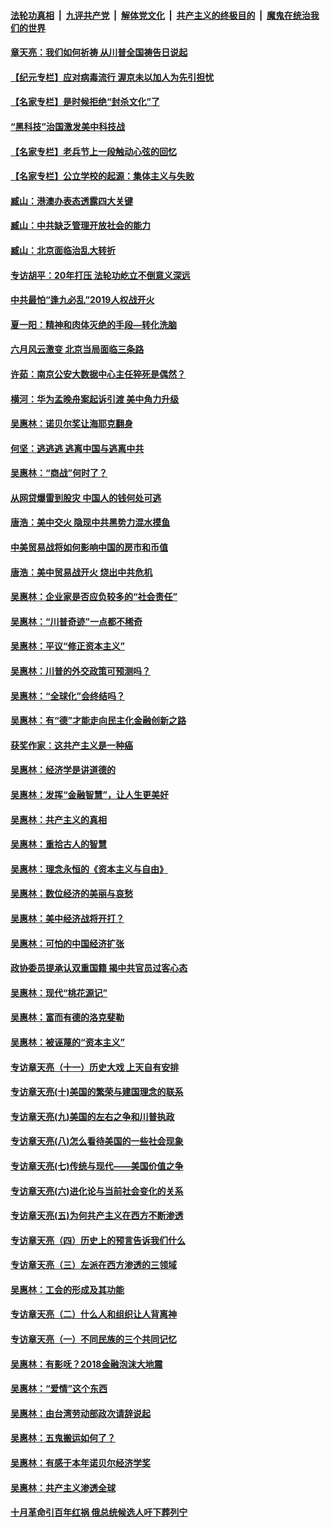 ####  [法轮功真相](../../../../basic/blob/master/README.md?t=06220002) &nbsp;|&nbsp; [九评共产党](../../../../9ping.md/blob/master/README.md?t=06220002) &nbsp;|&nbsp; [解体党文化](../../../../jtdwh.md/blob/master/README.md?t=06220002)  &nbsp;|&nbsp; [共产主义的终极目的](../../../../gczydzjmd.md/blob/master/README.md?t=06220002) &nbsp;|&nbsp; [魔鬼在统治我们的世界](../../../../mgztzwmdsj.md/blob/master/README.md?t=06220002) 

#### [章天亮：我们如何祈祷 从川普全国祷告日说起](../pages/nsc423/n11944627.md?t=06220002) 

#### [【纪元专栏】应对病毒流行 渥京未以加人为先引担忧](../pages/nsc423/n11875714.md?t=06220002) 

#### [【名家专栏】是时候拒绝“封杀文化”了](../pages/nsc423/n11814093.md?t=06220002) 

#### [“黑科技”治国激发美中科技战](../pages/nsc423/n11638056.md?t=06220002) 

#### [【名家专栏】老兵节上一段触动心弦的回忆](../pages/nsc423/n11646016.md?t=06220002) 

#### [【名家专栏】公立学校的起源：集体主义与失败](../pages/nsc423/n11601833.md?t=06220002) 

#### [臧山：港澳办表态透露四大关键](../pages/nsc423/n11421628.md?t=06220002) 

#### [臧山：中共缺乏管理开放社会的能力](../pages/nsc423/n11407457.md?t=06220002) 

#### [臧山：北京面临治乱大转折](../pages/nsc423/n11406895.md?t=06220002) 

#### [专访胡平：20年打压 法轮功屹立不倒意义深远](../pages/nsc423/n11398800.md?t=06220002) 

#### [中共最怕“逢九必乱”2019人权战开火](../pages/nsc423/n11385248.md?t=06220002) 

#### [夏一阳：精神和肉体灭绝的手段—转化洗脑](../pages/nsc423/n11368250.md?t=06220002) 

#### [六月风云激变 北京当局面临三条路](../pages/nsc423/n11313668.md?t=06220002) 

#### [许茹：南京公安大数据中心主任猝死是偶然？](../pages/nsc423/n11064744.md?t=06220002) 

#### [横河：华为孟晚舟案起诉引渡 美中角力升级](../pages/nsc423/n11027230.md?t=06220002) 

#### [吴惠林：诺贝尔奖让海耶克翻身](../pages/nsc423/n10890049.md?t=06220002) 

#### [何坚：逃逃逃 逃离中国与逃离中共](../pages/nsc423/n10592891.md?t=06220002) 

#### [吴惠林：“商战”何时了？](../pages/nsc423/n10573558.md?t=06220002) 

#### [从网贷爆雷到股灾 中国人的钱何处可逃](../pages/nsc423/n10572800.md?t=06220002) 

#### [唐浩：美中交火 隐现中共黑势力混水摸鱼](../pages/nsc423/n10544040.md?t=06220002) 

#### [中美贸易战将如何影响中国的房市和币值](../pages/nsc423/n10543697.md?t=06220002) 

#### [唐浩：美中贸易战开火 烧出中共危机](../pages/nsc423/n10540126.md?t=06220002) 

#### [吴惠林：企业家是否应负较多的“社会责任”](../pages/nsc423/n10535022.md?t=06220002) 

#### [吴惠林：“川普奇迹”一点都不稀奇](../pages/nsc423/n10512808.md?t=06220002) 

#### [吴惠林：平议“修正资本主义”](../pages/nsc423/n10495724.md?t=06220002) 

#### [吴惠林：川普的外交政策可预测吗？](../pages/nsc423/n10462387.md?t=06220002) 

#### [吴惠林：“全球化”会终结吗？](../pages/nsc423/n10452838.md?t=06220002) 

#### [吴惠林：有“德”才能走向民主化金融创新之路](../pages/nsc423/n10432292.md?t=06220002) 

#### [获奖作家：这共产主义是一种癌](../pages/nsc423/n10431541.md?t=06220002) 

#### [吴惠林：经济学是讲道德的](../pages/nsc423/n10398014.md?t=06220002) 

#### [吴惠林：发挥“金融智慧”，让人生更美好](../pages/nsc423/n10375019.md?t=06220002) 

#### [吴惠林：共产主义的真相](../pages/nsc423/n10351394.md?t=06220002) 

#### [吴惠林：重拾古人的智慧](../pages/nsc423/n10337691.md?t=06220002) 

#### [吴惠林：理念永恒的《资本主义与自由》](../pages/nsc423/n10316274.md?t=06220002) 

#### [吴惠林：数位经济的美丽与哀愁](../pages/nsc423/n10292946.md?t=06220002) 

#### [吴惠林：美中经济战将开打？](../pages/nsc423/n10258825.md?t=06220002) 

#### [吴惠林：可怕的中国经济扩张](../pages/nsc423/n10219147.md?t=06220002) 

#### [政协委员提承认双重国籍 揭中共官员过客心态](../pages/nsc423/n10208809.md?t=06220002) 

#### [吴惠林：现代“桃花源记”](../pages/nsc423/n10185234.md?t=06220002) 

#### [吴惠林：富而有德的洛克斐勒](../pages/nsc423/n10142264.md?t=06220002) 

#### [吴惠林：被诬蔑的“资本主义”](../pages/nsc423/n10124816.md?t=06220002) 

#### [专访章天亮（十一）历史大戏 上天自有安排](../pages/nsc423/n10094905.md?t=06220002) 

#### [专访章天亮(十)美国的繁荣与建国理念的联系](../pages/nsc423/n10094899.md?t=06220002) 

#### [专访章天亮(九)美国的左右之争和川普执政](../pages/nsc423/n10094889.md?t=06220002) 

#### [专访章天亮(八)怎么看待美国的一些社会现象](../pages/nsc423/n10094857.md?t=06220002) 

#### [专访章天亮(七)传统与现代——美国价值之争](../pages/nsc423/n10093140.md?t=06220002) 

#### [专访章天亮(六)进化论与当前社会变化的关系](../pages/nsc423/n10092036.md?t=06220002) 

#### [专访章天亮(五)为何共产主义在西方不断渗透](../pages/nsc423/n10083620.md?t=06220002) 

#### [专访章天亮（四）历史上的预言告诉我们什么](../pages/nsc423/n10083606.md?t=06220002) 

#### [专访章天亮（三）左派在西方渗透的三领域](../pages/nsc423/n10081115.md?t=06220002) 

#### [吴惠林：工会的形成及其功能](../pages/nsc423/n10080633.md?t=06220002) 

#### [专访章天亮（二）什么人和组织让人背离神](../pages/nsc423/n10076637.md?t=06220002) 

#### [专访章天亮（一）不同民族的三个共同记忆](../pages/nsc423/n10074188.md?t=06220002) 

#### [吴惠林：有影呒？2018金融泡沫大地震](../pages/nsc423/n10040534.md?t=06220002) 

#### [吴惠林：“爱情”这个东西](../pages/nsc423/n10019423.md?t=06220002) 

#### [吴惠林：由台湾劳动部政次请辞说起](../pages/nsc423/n9979679.md?t=06220002) 

#### [吴惠林：五鬼搬运如何了？](../pages/nsc423/n9925338.md?t=06220002) 

#### [吴惠林：有感于本年诺贝尔经济学奖](../pages/nsc423/n9871883.md?t=06220002) 

#### [吴惠林：共产主义渗透全球](../pages/nsc423/n9812748.md?t=06220002) 

#### [十月革命引百年红祸 俄总统候选人吁下葬列宁](../pages/nsc423/n9810182.md?t=06220002) 

